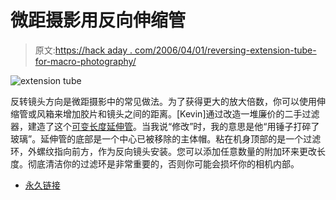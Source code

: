 # 微距摄影用反向伸缩管

> 原文:[https://hack aday . com/2006/04/01/reversing-extension-tube-for-macro-photography/](https://hackaday.com/2006/04/01/reversing-extension-tube-for-macro-photography/)

![extension tube](../Images/e13ca23802ccc9d388520af216360035.png)

反转镜头方向是微距摄影中的常见做法。为了获得更大的放大倍数，你可以使用伸缩管或风箱来增加胶片和镜头之间的距离。[Kevin]通过改造一堆廉价的二手过滤器，建造了这个[可变长度延伸管](http://www.kevinponds.com/2006/03/31/howto-homemade-reversing-variable-length-extension-tube-macro/)。当我说“修改”时，我的意思是他“用锤子打碎了玻璃”。延伸管的底部是一个中心已被移除的主体帽。粘在机身顶部的是一个过滤环，外螺纹指向前方，作为反向镜头安装。您可以添加任意数量的附加环来更改长度。彻底清洁你的过滤环是非常重要的，否则你可能会损坏你的相机内部。

*   [永久链接](http://www.kevinponds.com/2006/03/31/howto-homemade-reversing-variable-length-extension-tube-macro/)